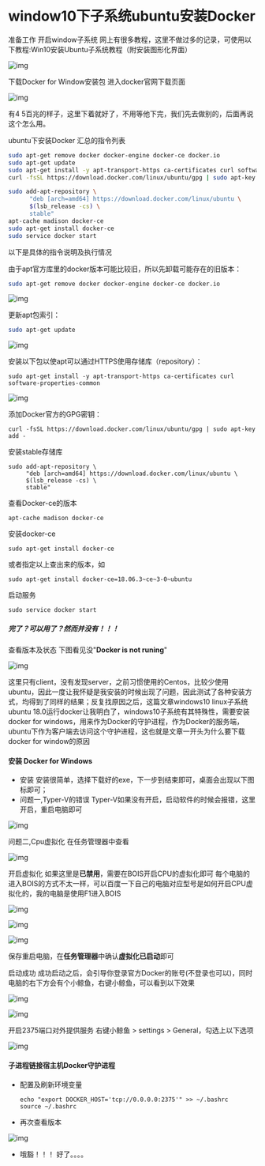 #  window10下子系统ubuntu安装Docker

准备工作
开启window子系统
网上有很多教程，这里不做过多的记录，可使用以下教程:Win10安装Ubuntu子系统教程（附安装图形化界面）

![img](https://img-blog.csdnimg.cn/20190704180341303.png)

下载Docker for Window安装包
进入docker官网下载页面

![img](https://img-blog.csdnimg.cn/20190704180156291.png)

有4 5百兆的样子，这里下着就好了，不用等他下完，我们先去做别的，后面再说这个怎么用。

ubuntu下安装Docker
汇总的指令列表

```bash
sudo apt-get remove docker docker-engine docker-ce docker.io
sudo apt-get update
sudo apt-get install -y apt-transport-https ca-certificates curl software-properties-common
curl -fsSL https://download.docker.com/linux/ubuntu/gpg | sudo apt-key add -

sudo add-apt-repository \
      "deb [arch=amd64] https://download.docker.com/linux/ubuntu \
      $(lsb_release -cs) \
      stable"
apt-cache madison docker-ce 
sudo apt-get install docker-ce
sudo service docker start

```



以下是具体的指令说明及执行情况

由于apt官方库里的docker版本可能比较旧，所以先卸载可能存在的旧版本：

```bash
sudo apt-get remove docker docker-engine docker-ce docker.io
```

![img](https://img-blog.csdnimg.cn/20190704182553351.png)

更新apt包索引：

```bash
sudo apt-get update
```



![img](https://img-blog.csdnimg.cn/20190704183307417.png)

安装以下包以使apt可以通过HTTPS使用存储库（repository）：

```
sudo apt-get install -y apt-transport-https ca-certificates curl software-properties-common
```

![img](https://img-blog.csdnimg.cn/20190704183410104.png)

添加Docker官方的GPG密钥：

```
curl -fsSL https://download.docker.com/linux/ubuntu/gpg | sudo apt-key add -
```

安装stable存储库

```
sudo add-apt-repository \
     "deb [arch=amd64] https://download.docker.com/linux/ubuntu \
     $(lsb_release -cs) \
     stable"
```

查看Docker-ce的版本

```
apt-cache madison docker-ce
```

安装docker-ce

```
sudo apt-get install docker-ce
```

或者指定以上查出来的版本，如

```
sudo apt-get install docker-ce=18.06.3~ce~3-0~ubuntu
```

启动服务

```
sudo service docker start
```

##### 完了？可以用了？然而并没有！！！

 

查看版本及状态
下图看见没"**Docker is not runing**"

![img](https://img-blog.csdnimg.cn/20190704185158566.png)

这里只有client，没有发现server，之前习惯使用的Centos，比较少使用ubuntu，因此一度让我怀疑是我安装的时候出现了问题，因此测试了各种安装方式，均得到了同样的结果；反复找原因之后，这篇文章windows10 linux子系统 ubuntu 18.0运行docker让我明白了，windows10子系统有其特殊性，需要安装docker for windows，用来作为Docker的守护进程，作为Docker的服务端，ubuntu下作为客户端去访问这个守护进程，这也就是文章一开头为什么要下载docker for window的原因


#### 安装 Docker for Windows

 

- 安装
  安装很简单，选择下载好的exe，下一步到结束即可，桌面会出现以下图标即可；
- 问题一,Typer-V的错误
  Typer-V如果没有开启，启动软件的时候会报错，这里开启，重启电脑即可

![img](https://img-blog.csdnimg.cn/2019070419000131.png)

问题二,Cpu虚拟化
在任务管理器中查看

![img](https://img-blog.csdnimg.cn/20190704190157592.png)

开启虚拟化
如果这里是**已禁用**，需要在BOIS开启CPU的虚拟化即可
每个电脑的进入BOIS的方式不太一样，可以百度一下自己的电脑对应型号是如何开启CPU虚拟化的，我的电脑是使用F1进入BOIS

![img](https://img-blog.csdnimg.cn/20190704193816604.png)

![img](https://img-blog.csdnimg.cn/20190704193841116.png)

![img](https://img-blog.csdnimg.cn/20190704194546141.png)

保存重启电脑，在**任务管理器**中确认**虚拟化已启动**即可

 启动成功
成功启动之后，会引导你登录官方Docker的账号(不登录也可以)，同时电脑的右下方会有个小鲸鱼，右键小鲸鱼，可以看到以下效果

![img](https://img-blog.csdnimg.cn/20190704193752784.png)

![img](https://img-blog.csdnimg.cn/20190704191102827.png)

开启2375端口对外提供服务
右键小鲸鱼 > settings > General，勾选上以下选项

![img](https://img-blog.csdnimg.cn/20190704191432100.png)

#### 子进程链接宿主机Docker守护进程

- 配置及刷新环境变量

  ```
  echo "export DOCKER_HOST='tcp://0.0.0.0:2375'" >> ~/.bashrc
  source ~/.bashrc
  ```

- 再次查看版本

![img](https://img-blog.csdnimg.cn/20190704192049463.png)

- 哦豁！！！ 好了。。。。